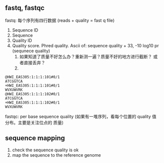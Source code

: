 

## fastq, fastqc

fastq: 每个序列有四行数据  (reads + quality = fast q file)
1. Sequence ID
2. Sequence
3. Quality ID
4. Quality score. Phred quality. Ascii of: sequence quality + 33, -10 log10 pr (sequnece quality)
    1. 如果知道了质量不好怎么办？重新测一遍？质量不好的地方进行截断？ 或者直接丢弃？
    2. 

```
@HWI_EAS305:1:1:1:101#0/1
ATCGGTCA
+HWI_EAS305:1:1:1:101#0/1
WVXUWVRK
@HWI_EAS305:1:1:1:102#0/1
ATCGGTCA
+HWI_EAS305:1:1:1:102#0/1
WVXUWVRK
```

fastqc: per base sequence quality (如果有一堆序列，看每个位置的 quality 值分布。主要是关注位点的 质量)

## sequence mapping

1. check the sequence quality is ok
2. map the sequence to the reference genome

